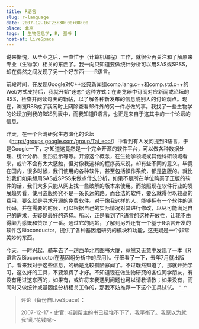 ```yaml
---
title: R语言
slug: r-language
date: 2007-12-16T23:30:00+08:00
place: 北京
tags: [ 生物信息学, R, 图书 ]
host-at: LiveSpace
---
```

说来惭愧，从毕业之后，一直忙于（计算机编程）工作，就很少再关注和了解原来专业（生物学）相关的东西了。我一向只知道要做统计分析可以用SAS或SPSS，却在偶然之间发现了另一个好东西——R语言。

前段时间，在发现Google对C++经典新闻组comp.lang.c++和comp.std.c++的Web方式支持后，我就开始“迷恋” 这种方式：在浏览器中订阅对应新闻或论坛的RSS，检查并阅读每天的新帖，以了解各种新发布的信息或别人的讨论观点。现在，浏览RSS成了我闲时上网除查看邮件外的另一件必做的事。我找了一些生物学的论坛加到我的RSS列表中，而我知道R语言，也正是来自于这其中的一个论坛的信息。

昨天，在一个台湾研究生态演化的论坛（<http://groups.google.com/group/Tai_eco/>）中看到有人发问提到R语言，于是Google一下，才知道这竟然是一个完全开源的软件平台，可以做各种数据处理、统计分析、图形显示等等。开源这个概念，在生物学领域或其他科研领域看来，或许不会有太大感触，但对像我这样的程序员来说，却有些不同的意义。毕竟在国内，很多时候，我们使用的各种软件，甚至包括操作系统，都是盗版的。就比如我们如果想用SAS或SPSS来做点什么分析，如果不是所在单位购买了正版的软件的话，我们大多只能从网上找一些破解的版本来使用。而按照现在软件行业的发展趋势看，使用盗版终究不是一条长远的路。而合法的软件，要么就得付以较高的费用，要么就是寻求开源的免费软件。对于像我这样的人，能够拥有一个软件的源代码，并在需要的时候，可以根据自己的实际情况对其进行修改，以尽可能满足自己的需求，无疑是最好的选择。所以，正是看到了R语言的这种开放性，让我不由得颇为感慨和赞叹了一番。通过它的网站，了解到另外还有一个基于R语言开发的软件包Bioconductor，提供了各种基因组研究的模块和功能，这无疑是一个非常美妙的东西。

今天，一时兴起，骑车去了一趟西单北京图书大厦，竟然又无意中发现了一本《R语言及Bioconductor在基因组分析中的应用》。仔细看了一下，去年7月就出版了。看来我对于这些信息，的确是比较孤陋寡闻了。不过既然知道了，那就开始学习，这么好的工具，不要浪费了才好。不知道现在做生物研究的各位同学朋友，有没有用过这东西的，如果有，或许将来我遇到问题也可以请教请教；如果没有，而同时又做统计或基因组分析相关工作的，那我不妨推荐一下这个工具试试。 `^_^`

> 评论（备份自LiveSpace）：
>
> 2007-12-17 - 史官: 听到帮主的书已经堆不下了，我平衡了。我原以为就我“乱”花钱呢～
